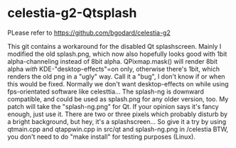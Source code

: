 # celestia-g2-Qtsplash
 PLease  refer to https://github.com/bgodard/celestia-g2
 
 This git contains a workaround for the disabled Qt splashscreen.
 Mainly I modified the old splash.png, which now
 also hopefully looks good with 1bit alpha-channeling instead of 8bit alpha.
 QPixmap.mask() will render 8bit alpha _with_ KDE-"desktop-effects"=on only,
 otherwise there's 1bit, which renders the old png in a "ugly" way.
 Call it a "bug", I don't know if or when this would be fixed.
 Normally we don't want desktop-effects on while using fps-orientated software
 like celesttia...
 The splash-ng is downward compatible, and could be used as splash.png
 for any older version, too.
 My patch will take the "splash-ng.png" for Qt. If your opinion says it's
 fancy enough, just use it.
 There are two or three pixels which probably disturb by a bright background,
 but hey, it's a splashscreen...
 So give it a try by using qtmain.cpp and qtappwin.cpp in src/qt and splash-ng.png
 in /celestia
 BTW, you don't need to do "make install" for testing purposes (Linux).